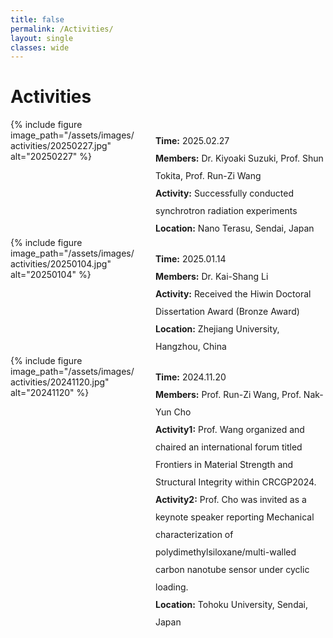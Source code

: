 ```yaml
---
title: false
permalink: /Activities/
layout: single
classes: wide
---
```

# Activities

<div class="news-profile">
  <div class="news-photo">
    {% include figure image_path="/assets/images/activities/20250227.jpg" alt="20250227" %}
  </div>
  <div> 
    <div class="news-time">
      <strong>Time:</strong> 2025.02.27
    </div>
    <div class="news-bio">
      <strong>Members:</strong> Dr. Kiyoaki Suzuki, Prof. Shun Tokita, Prof. Run-Zi Wang
    </div>
    <div class="news-bio">
      <strong>Activity:</strong> Successfully conducted synchrotron radiation experiments
    </div>
    <div class="news-bio">
      <strong>Location:</strong> Nano Terasu, Sendai, Japan
    </div>
  </div>
</div>

<div class="news-profile">
  <div class="news-photo">
    {% include figure image_path="/assets/images/activities/20250104.jpg" alt="20250104" %}
  </div>
  <div> 
    <div class="news-time">
      <strong>Time:</strong> 2025.01.14
    </div>
    <div class="news-bio">
      <strong>Members:</strong> Dr. Kai-Shang Li
    </div>
    <div class="news-bio">
      <strong>Activity:</strong> Received the Hiwin Doctoral Dissertation Award (Bronze Award)
    </div>
    <div class="news-bio">
      <strong>Location:</strong> Zhejiang University, Hangzhou, China
    </div>
  </div>
</div>


<div class="news-profile">
  <div class="news-photo">
    {% include figure image_path="/assets/images/activities/20241120.jpg" alt="20241120" %}
  </div>
  <div> 
    <div class="news-time">
      <strong>Time:</strong> 2024.11.20
    </div>
    <div class="news-bio">
      <strong>Members:</strong> Prof. Run-Zi Wang, Prof. Nak-Yun Cho
    </div>
    <div class="news-bio">
      <strong>Activity1:</strong> Prof. Wang organized and chaired an international forum titled Frontiers in Material Strength and Structural Integrity within CRCGP2024.
    </div>
    <div class="news-bio">
      <strong>Activity2:</strong> Prof. Cho was invited as a keynote speaker reporting Mechanical characterization of polydimethylsiloxane/multi-walled carbon nanotube sensor under cyclic loading.
    </div>
    <div class="news-bio">
      <strong>Location:</strong> Tohoku University, Sendai, Japan
    </div>
  </div>
</div>


<style>
.news-profile {
  display: grid;
  grid-template-columns: 200px 1fr;
  gap: 2rem;
}

.news-photo img {
  border-radius: 4px;
}

.news-time {
  margin: 1.5em 0 0 0;
  line-height: 2;
}

.news-bio {
  line-height: 2;
}


@media (max-width: 768px) {
  .news-profile {
    grid-template-columns: 1fr;
  }
  .news-photo {
    max-width: 200px;
    margin: 0 auto;
  }
}
</style>